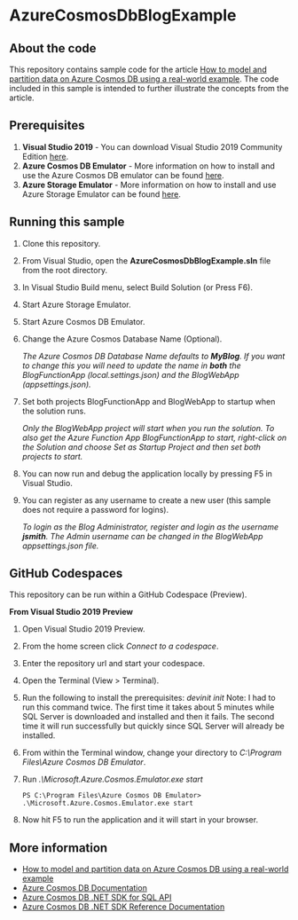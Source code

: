 # AzureCosmosDbBlogExample

## About the code
This repository contains sample code for the article [How to model and partition data on Azure Cosmos DB using a real-world example](https://docs.microsoft.com/en-us/azure/cosmos-db/how-to-model-partition-example).  The code included in this sample is intended to further illustrate the concepts from the article.



## Prerequisites
1. **Visual Studio 2019** - You can download Visual Studio 2019 Community Edition [here](https://visualstudio.microsoft.com/downloads/).
1. **Azure Cosmos DB Emulator** - More information on how to install and use the Azure Cosmos DB emulator can be found [here](https://docs.microsoft.com/en-us/azure/cosmos-db/local-emulator).
1. **Azure Storage Emulator** - More information on how to install and use Azure Storage Emulator can be found [here](https://docs.microsoft.com/en-us/azure/storage/common/storage-use-emulator).


## Running this sample
1. Clone this repository.
1. From Visual Studio, open the **AzureCosmosDbBlogExample.sln** file from the root directory.
1. In Visual Studio Build menu, select Build Solution (or Press F6).
1. Start Azure Storage Emulator.
1. Start Azure Cosmos DB Emulator.
1. Change the Azure Cosmos Database Name (Optional).

	*The Azure Cosmos DB Database Name defaults to **MyBlog**.  If you want to change this you will need to update the name in **both** the BlogFunctionApp (local.settings.json) and the BlogWebApp (appsettings.json).*

1. Set both projects BlogFunctionApp and BlogWebApp to startup when the solution runs.

	*Only the BlogWebApp project will start when you run the solution.  To also get the Azure Function App BlogFunctionApp to start, right-click on the Solution and choose Set as Startup Project and then set both projects to start.*

1. You can now run and debug the application locally by pressing F5 in Visual Studio.
1. You can register as any username to create a new user (this sample does not require a password for logins).

	*To login as the Blog Administrator, register and login as the username **jsmith**.  The Admin username can be changed in the BlogWebApp appsettings.json file.*

## GitHub Codespaces 
This repository can be run within a GitHub Codespace (Preview).

**From Visual Studio 2019 Preview**

1. Open Visual Studio 2019 Preview.
1. From the home screen click *Connect to a codespace*.
1. Enter the repository url and start your codespace.
1. Open the Terminal (View > Terminal).
1. Run the following to install the prerequisites:
	*devinit init*
	Note: I had to run this command twice.  The first time it takes about 5 minutes while SQL Server is downloaded and installed and then it fails.  The second time it will run successfully but quickly since SQL Server will already be installed.
1. From within the Terminal window, change your directory to *C:\Program Files\Azure Cosmos DB Emulator*.
1. Run *.\Microsoft.Azure.Cosmos.Emulator.exe start*

	`PS C:\Program Files\Azure Cosmos DB Emulator> .\Microsoft.Azure.Cosmos.Emulator.exe start`
1. Now hit F5 to run the application and it will start in your browser.





## More information

- [How to model and partition data on Azure Cosmos DB using a real-world example](https://docs.microsoft.com/en-us/azure/cosmos-db/how-to-model-partition-example)
- [Azure Cosmos DB Documentation](https://docs.microsoft.com/azure/cosmos-db/index)
- [Azure Cosmos DB .NET SDK for SQL API](https://docs.microsoft.com/azure/cosmos-db/sql-api-sdk-dotnet)
- [Azure Cosmos DB .NET SDK Reference Documentation](https://docs.microsoft.com/dotnet/api/overview/azure/cosmosdb?view=azure-dotnet)
